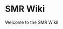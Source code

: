 <!-- TITLE: Home -->
<!-- SUBTITLE: A quick summary of Home -->

# SMR Wiki
Welcome to the SMR Wiki!